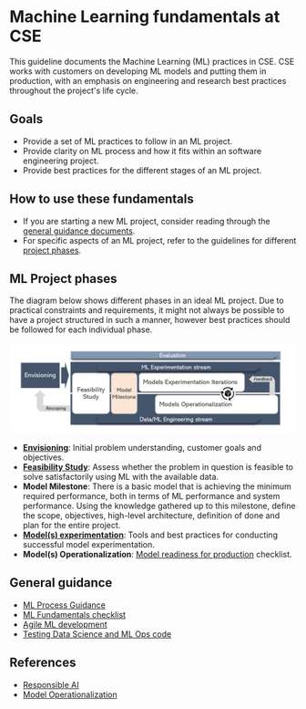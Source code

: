 # Machine Learning fundamentals at CSE

This guideline documents the Machine Learning (ML) practices in CSE. CSE works with customers on developing ML models and putting them in production, with an emphasis on engineering and research best practices throughout the project's life cycle.

## Goals

* Provide a set of ML practices to follow in an ML project.
* Provide clarity on ML process and how it fits within an software engineering project.
* Provide best practices for the different stages of an ML project.

## How to use these fundamentals

* If you are starting a new ML project, consider reading through the [general guidance documents](#general-guidance).
* For specific aspects of an ML project, refer to the guidelines for different [project phases](#ml-project-phases).

## ML Project phases

The diagram below shows different phases in an ideal ML project. Due to practical constraints and requirements, it might not always be possible to have a project structured in such a manner, however best practices should be followed for each individual phase.

![Project flow](flow.png)

* **[Envisioning](ml-problem-formulation-envisioning.md)**: Initial problem understanding, customer goals and objectives.
* **[Feasibility Study](ml-feasibility-study.md)**: Assess whether the problem in question is feasible to solve satisfactorily using ML with the available data.
* **Model Milestone**: There is a basic model that is achieving the minimum required performance, both in terms of ML performance and system performance. Using the knowledge gathered up to this milestone, define the scope, objectives, high-level architecture, definition of done and plan for the entire project.
* **[Model(s) experimentation](ml-experimentation.md)**: Tools and best practices for conducting successful model experimentation.
* **Model(s) Operationalization**: [Model readiness for production](ml-model-checklist.md) checklist.

## General guidance

* [ML Process Guidance](ml-proposed-process.md)
* [ML Fundamentals checklist](ml-fundamentals-checklist.md)
* [Agile ML development](ml-project-management.md)
* [Testing Data Science and ML Ops code](ml-testing.md)

## References

* [Responsible AI](https://www.microsoft.com/en-us/ai/responsible-ai-resources)
* [Model Operationalization](https://github.com/Microsoft/MLOps)
